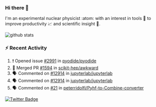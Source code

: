### Hi there 👋 

I'm an experimental nuclear physicist :atom: with an interest in tools :wrench: to improve productivity :chart_with_upwards_trend: and scientific insight :telescope:.

![github stats](https://github-readme-stats.vercel.app/api?username=agoose77&show_icons=true&hide_rank=true&hide_title=true&bg_color=30,e76445,904e95&text_color=efe3ec&icon_color=efe3ec)
<!--
**agoose77/agoose77** is a ✨ _special_ ✨ repository because its `README.md` (this file) appears on your GitHub profile.

Here are some ideas to get you started:

- 🔭 I’m currently working on ...
- 🌱 I’m currently learning ...
- 👯 I’m looking to collaborate on ...
- 🤔 I’m looking for help with ...
- 💬 Ask me about ...
- 📫 How to reach me: ...
- 😄 Pronouns: ...
- ⚡ Fun fact: ...
-->

### :zap: Recent Activity
<!--START_SECTION:activity-->
1. ❗️ Opened issue [#2991](https://github.com/pyodide/pyodide/issues/2991) in [pyodide/pyodide](https://github.com/pyodide/pyodide)
2. 🎉 Merged PR [#1594](https://github.com/scikit-hep/awkward/pull/1594) in [scikit-hep/awkward](https://github.com/scikit-hep/awkward)
3. 🗣 Commented on [#12914](https://github.com/jupyterlab/jupyterlab/issues/12914) in [jupyterlab/jupyterlab](https://github.com/jupyterlab/jupyterlab)
4. 🗣 Commented on [#12914](https://github.com/jupyterlab/jupyterlab/issues/12914) in [jupyterlab/jupyterlab](https://github.com/jupyterlab/jupyterlab)
5. 🗣 Commented on [#21](https://github.com/peterridolfi/Pyhf-to-Combine-converter/issues/21) in [peterridolfi/Pyhf-to-Combine-converter](https://github.com/peterridolfi/Pyhf-to-Combine-converter)
<!--END_SECTION:activity-->


[![Twitter Badge](https://img.shields.io/twitter/follow/agoose77?style=flat-square&logo=Twitter&logoColor=white&color=cornflowerblue)](https://twitter.com/agoose77)
